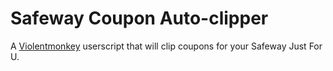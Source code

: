# Safeway Coupon Auto-clipper

A [Violentmonkey](https://violentmonkey.github.io/get-it/) userscript that will clip coupons for your Safeway Just For U.